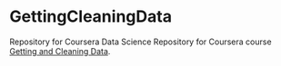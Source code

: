 # GettingCleaningData
Repository for Coursera Data Science Repository for Coursera course [Getting and Cleaning Data](https://class.coursera.org/getdata-002). 
